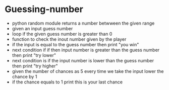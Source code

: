 # Guessing-number

+ python random module returns a number betwween the given range
+ given an input guess number 
+ loop if the given guess number is greater than 0
+ function to check the inout number given by the player
+ if the input is equal to the guess number then print "you win"
+ next condition if if then input number is greater than the guess number then print "try lower"
+ next condition is if the input number is lower than the guess number then print "try higher"
+ given the number of chances as 5 every time we take the input lower the chance by 1 
+ if the chance equals to 1 print this is your last chance

